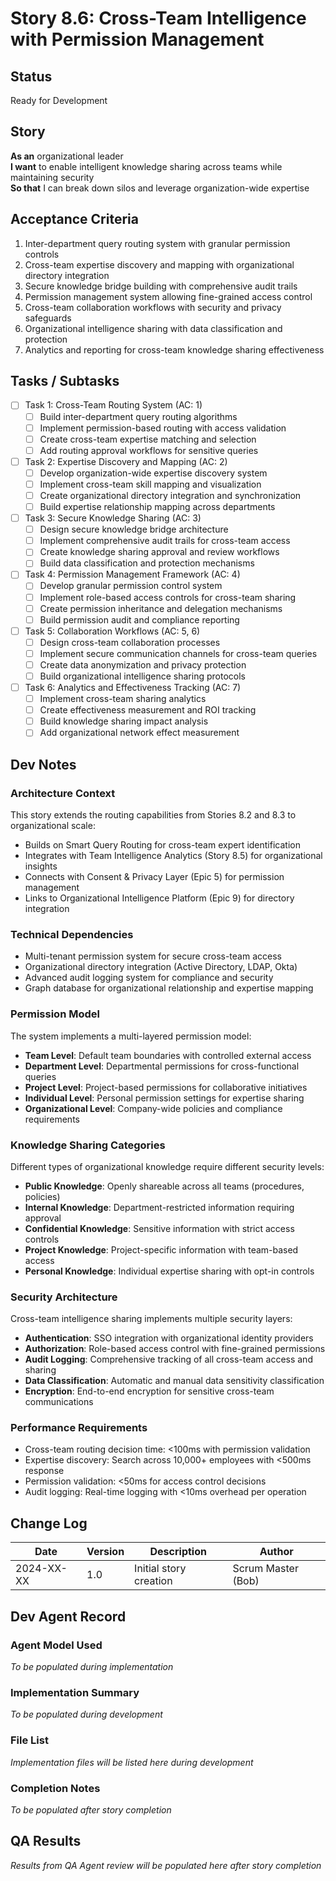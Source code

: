 # Story 8.6: Cross-Team Intelligence with Permission Management

## Status
Ready for Development

## Story
**As an** organizational leader  
**I want** to enable intelligent knowledge sharing across teams while maintaining security  
**So that** I can break down silos and leverage organization-wide expertise

## Acceptance Criteria
1. Inter-department query routing system with granular permission controls
2. Cross-team expertise discovery and mapping with organizational directory integration
3. Secure knowledge bridge building with comprehensive audit trails
4. Permission management system allowing fine-grained access control
5. Cross-team collaboration workflows with security and privacy safeguards
6. Organizational intelligence sharing with data classification and protection
7. Analytics and reporting for cross-team knowledge sharing effectiveness

## Tasks / Subtasks
- [ ] Task 1: Cross-Team Routing System (AC: 1)
  - [ ] Build inter-department query routing algorithms
  - [ ] Implement permission-based routing with access validation
  - [ ] Create cross-team expertise matching and selection
  - [ ] Add routing approval workflows for sensitive queries
- [ ] Task 2: Expertise Discovery and Mapping (AC: 2)
  - [ ] Develop organization-wide expertise discovery system
  - [ ] Implement cross-team skill mapping and visualization
  - [ ] Create organizational directory integration and synchronization
  - [ ] Build expertise relationship mapping across departments
- [ ] Task 3: Secure Knowledge Sharing (AC: 3)
  - [ ] Design secure knowledge bridge architecture
  - [ ] Implement comprehensive audit trails for cross-team access
  - [ ] Create knowledge sharing approval and review workflows
  - [ ] Build data classification and protection mechanisms
- [ ] Task 4: Permission Management Framework (AC: 4)
  - [ ] Develop granular permission control system
  - [ ] Implement role-based access controls for cross-team sharing
  - [ ] Create permission inheritance and delegation mechanisms
  - [ ] Build permission audit and compliance reporting
- [ ] Task 5: Collaboration Workflows (AC: 5, 6)
  - [ ] Design cross-team collaboration processes
  - [ ] Implement secure communication channels for cross-team queries
  - [ ] Create data anonymization and privacy protection
  - [ ] Build organizational intelligence sharing protocols
- [ ] Task 6: Analytics and Effectiveness Tracking (AC: 7)
  - [ ] Implement cross-team sharing analytics
  - [ ] Create effectiveness measurement and ROI tracking
  - [ ] Build knowledge sharing impact analysis
  - [ ] Add organizational network effect measurement

## Dev Notes

### Architecture Context
This story extends the routing capabilities from Stories 8.2 and 8.3 to organizational scale:
- Builds on Smart Query Routing for cross-team expert identification
- Integrates with Team Intelligence Analytics (Story 8.5) for organizational insights
- Connects with Consent & Privacy Layer (Epic 5) for permission management
- Links to Organizational Intelligence Platform (Epic 9) for directory integration

### Technical Dependencies
- Multi-tenant permission system for secure cross-team access
- Organizational directory integration (Active Directory, LDAP, Okta)
- Advanced audit logging system for compliance and security
- Graph database for organizational relationship and expertise mapping

### Permission Model
The system implements a multi-layered permission model:
- **Team Level**: Default team boundaries with controlled external access
- **Department Level**: Departmental permissions for cross-functional queries
- **Project Level**: Project-based permissions for collaborative initiatives
- **Individual Level**: Personal permission settings for expertise sharing
- **Organizational Level**: Company-wide policies and compliance requirements

### Knowledge Sharing Categories
Different types of organizational knowledge require different security levels:
- **Public Knowledge**: Openly shareable across all teams (procedures, policies)
- **Internal Knowledge**: Department-restricted information requiring approval
- **Confidential Knowledge**: Sensitive information with strict access controls
- **Project Knowledge**: Project-specific information with team-based access
- **Personal Knowledge**: Individual expertise sharing with opt-in controls

### Security Architecture
Cross-team intelligence sharing implements multiple security layers:
- **Authentication**: SSO integration with organizational identity providers
- **Authorization**: Role-based access control with fine-grained permissions
- **Audit Logging**: Comprehensive tracking of all cross-team access and sharing
- **Data Classification**: Automatic and manual data sensitivity classification
- **Encryption**: End-to-end encryption for sensitive cross-team communications

### Performance Requirements
- Cross-team routing decision time: <100ms with permission validation
- Expertise discovery: Search across 10,000+ employees with <500ms response
- Permission validation: <50ms for access control decisions
- Audit logging: Real-time logging with <10ms overhead per operation

## Change Log
| Date | Version | Description | Author |
|------|---------|-------------|---------|
| 2024-XX-XX | 1.0 | Initial story creation | Scrum Master (Bob) |

## Dev Agent Record

### Agent Model Used
*To be populated during implementation*

### Implementation Summary
*To be populated during development*

### File List
*Implementation files will be listed here during development*

### Completion Notes
*To be populated after story completion*

## QA Results
*Results from QA Agent review will be populated here after story completion*